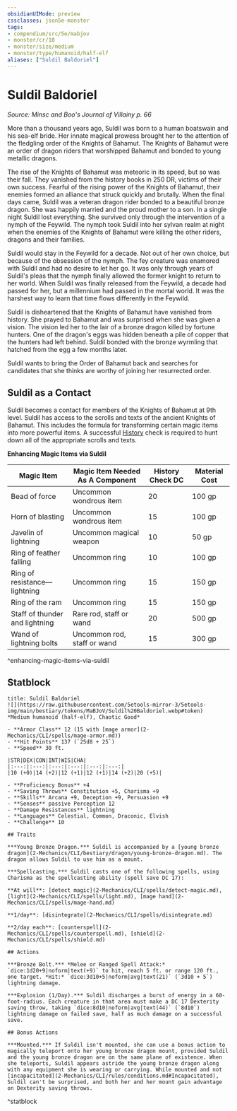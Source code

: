 ```yaml
---
obsidianUIMode: preview
cssclasses: json5e-monster
tags:
- compendium/src/5e/mabjov
- monster/cr/10
- monster/size/medium
- monster/type/humanoid/half-elf
aliases: ["Suldil Baldoriel"]
---
```

# Suldil Baldoriel
*Source: Minsc and Boo's Journal of Villainy p. 66*  

More than a thousand years ago, Suldil was born to a human boatswain and his sea-elf bride. Her innate magical prowess brought her to the attention of the fledgling order of the Knights of Bahamut. The Knights of Bahamut were an order of dragon riders that worshipped Bahamut and bonded to young metallic dragons.

The rise of the Knights of Bahamut was meteoric in its speed, but so was their fall. They vanished from the history books in 250 DR, victims of their own success. Fearful of the rising power of the Knights of Bahamut, their enemies formed an alliance that struck quickly and brutally. When the final days came, Suldil was a veteran dragon rider bonded to a beautiful bronze dragon. She was happily married and the proud mother to a son. In a single night Suldil lost everything. She survived only through the intervention of a nymph of the Feywild. The nymph took Suldil into her sylvan realm at night when the enemies of the Knights of Bahamut were killing the other riders, dragons and their families.

Suldil would stay in the Feywild for a decade. Not out of her own choice, but because of the obsession of the nymph. The fey creature was enamored with Suldil and had no desire to let her go. It was only through years of Suldil's pleas that the nymph finally allowed the former knight to return to her world. When Suldil was finally released from the Feywild, a decade had passed for her, but a millennium had passed in the mortal world. It was the harshest way to learn that time flows differently in the Feywild.

Suldil is disheartened that the Knights of Bahamut have vanished from history. She prayed to Bahamut and was surprised when she was given a vision. The vision led her to the lair of a bronze dragon killed by fortune hunters. One of the dragon's eggs was hidden beneath a pile of copper that the hunters had left behind. Suldil bonded with the bronze wyrmling that hatched from the egg a few months later.

Suldil wants to bring the Order of Bahamut back and searches for candidates that she thinks are worthy of joining her resurrected order.

## Suldil as a Contact

Suldil becomes a contact for members of the Knights of Bahamut at 9th level. Suldil has access to the scrolls and texts of the ancient Knights of Bahamut. This includes the formula for transforming certain magic items into more powerful items. A successful [History](2-Mechanics/CLI/rules/skills.md#History) check is required to hunt down all of the appropriate scrolls and texts.

**Enhancing Magic Items via Suldil**

| Magic Item | Magic Item Needed As A Component | History Check DC | Material Cost |
|------------|----------------------------------|------------------|---------------|
| Bead of force | Uncommon wondrous item | 20 | 100 gp |
| Horn of blasting | Uncommon wondrous item | 15 | 100 gp |
| Javelin of lightning | Uncommon magical weapon | 10 | 50 gp |
| Ring of feather falling | Uncommon ring | 10 | 100 gp |
| Ring of resistance—lightning | Uncommon ring | 15 | 150 gp |
| Ring of the ram | Uncommon ring | 15 | 150 gp |
| Staff of thunder and lightning | Rare rod, staff or wand | 20 | 500 gp |
| Wand of lightning bolts | Uncommon rod, staff or wand | 15 | 300 gp |
^enhancing-magic-items-via-suldil

## Statblock

```ad-statblock
title: Suldil Baldoriel
![](https://raw.githubusercontent.com/5etools-mirror-3/5etools-img/main/bestiary/tokens/MaBJoV/Suldil%20Baldoriel.webp#token)
*Medium humanoid (half-elf), Chaotic Good*

- **Armor Class** 12 (15 with [mage armor](2-Mechanics/CLI/spells/mage-armor.md))
- **Hit Points** 137 (`25d8 + 25`)
- **Speed** 30 ft.

|STR|DEX|CON|INT|WIS|CHA|
|:---:|:---:|:---:|:---:|:---:|:---:|
|10 (+0)|14 (+2)|12 (+1)|12 (+1)|14 (+2)|20 (+5)|

- **Proficiency Bonus** +4
- **Saving Throws** Constitution +5, Charisma +9
- **Skills** Arcana +9, Deception +9, Persuasion +9
- **Senses** passive Perception 12
- **Damage Resistances** lightning
- **Languages** Celestial, Common, Draconic, Elvish
- **Challenge** 10

## Traits

***Young Bronze Dragon.*** Suldil is accompanied by a [young bronze dragon](2-Mechanics/CLI/bestiary/dragon/young-bronze-dragon.md). The dragon allows Suldil to use him as a mount.

***Spellcasting.*** Suldil casts one of the following spells, using Charisma as the spellcasting ability (spell save DC 17):

**At will**: [detect magic](2-Mechanics/CLI/spells/detect-magic.md), [light](2-Mechanics/CLI/spells/light.md), [mage hand](2-Mechanics/CLI/spells/mage-hand.md)

**1/day**: [disintegrate](2-Mechanics/CLI/spells/disintegrate.md)

**2/day each**: [counterspell](2-Mechanics/CLI/spells/counterspell.md), [shield](2-Mechanics/CLI/spells/shield.md)

## Actions

***Bronze Bolt.*** *Melee or Ranged Spell Attack:* `dice:1d20+9|noform|text(+9)` to hit, reach 5 ft. or range 120 ft., one target. *Hit:* `dice:3d10+5|noform|avg|text(21)` (`3d10 + 5`) lightning damage.

***Explosion (1/Day).*** Suldil discharges a burst of energy in a 60-foot-radius. Each creature in that area must make a DC 17 Dexterity saving throw, taking `dice:8d10|noform|avg|text(44)` (`8d10`) lightning damage on failed save, half as much damage on a successful save.

## Bonus Actions

***Mounted.*** If Suldil isn't mounted, she can use a bonus action to magically teleport onto her young bronze dragon mount, provided Suldil and the young bronze dragon are on the same plane of existence. When she teleports, Suldil appears astride the young bronze dragon along with any equipment she is wearing or carrying. While mounted and not [incapacitated](2-Mechanics/CLI/rules/conditions.md#Incapacitated), Suldil can't be surprised, and both her and her mount gain advantage on Dexterity saving throws.
```
^statblock